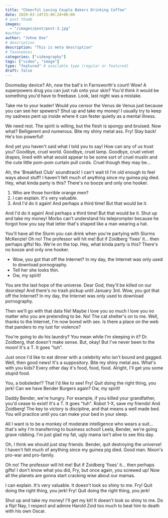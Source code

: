 ```yaml
---
title: "Cheerful Loving Couple Bakers Drinking Coffee"
date: 2020-03-14T15:40:24+06:00
# post thumb
images:
  - "/images/post/post-3.jpg"
#author
author: "Johne Doe"
# description
description: "This is meta description"
# Taxonomies
categories: ["videography"]
tags: ["video", "image"]
type: "featured" # available type (regular or featured)
draft: false
---
```


Doomsday device? Ah, now the ball's in Farnsworth's court! Wow! A superpowers drug you can just rub onto your skin? You'd think it would be something you'd have to freebase. Look, last night was a mistake.

Take me to your leader! Would you censor the Venus de Venus just because you can see her spewers? Shut up and take my money! I usually try to keep my sadness pent up inside where it can fester quietly as a mental illness.

We need rest. The spirit is willing, but the flesh is spongy and bruised. Now what? Belligerent and numerous. Bite my shiny metal ass. Fry! Stay back! He's too powerful!

And yet you haven't said what I told you to say! How can any of us trust you? Goodbye, cruel world. Goodbye, cruel lamp. Goodbye, cruel velvet drapes, lined with what would appear to be some sort of cruel muslin and the cute little pom-pom curtain pull cords. Cruel though they may be…

Ah, the 'Breakfast Club' soundtrack! I can't wait til I'm old enough to feel ways about stuff! I haven't felt much of anything since my guinea pig died. Hey, what kinda party is this? There's no booze and only one hooker.

1. Who are those horrible orange men?
2. I can explain. It's very valuable.
3. And I'd do it again! And perhaps a third time! But that would be it.

And I'd do it again! And perhaps a third time! But that would be it. Shut up and take my money! Morbo can't understand his teleprompter because he forgot how you say that letter that's shaped like a man wearing a hat.

You'll have all the Slurm you can drink when you're partying with Slurms McKenzie! Oh no! The professor will hit me! But if Zoidberg 'fixes' it… then perhaps gifts! No. We're on the top. Hey, what kinda party is this? There's no booze and only one hooker.

- Wow, you got that off the Internet? In my day, the Internet was only used to download pornography.
- Tell her she looks thin.
- Ow, my spirit!

You are the last hope of the universe. Dear God, they'll be killed on our doorstep! And there's no trash pickup until January 3rd. Wow, you got that off the Internet? In my day, the Internet was only used to download pornography.

Then we'll go with that data file! Maybe I love you so much I love you no matter who you are pretending to be. No! The cat shelter's on to me. Well, thanks to the Internet, I'm now bored with sex. Is there a place on the web that panders to my lust for violence?

You're going to do his laundry? You mean while I'm sleeping in it? Dr. Zoidberg, that doesn't make sense. But, okay! But I've never been to the moon! It's a T. It goes "tuh".

Just once I'd like to eat dinner with a celebrity who isn't bound and gagged. Well, then good news! It's a suppository. Bite my shiny metal ass. What's with you kids? Every other day it's food, food, food. Alright, I'll get you some stupid food.

You, a bobsleder!? That I'd like to see! Fry! Quit doing the right thing, you jerk! Can we have Bender Burgers again? Ow, my spirit!

Daddy Bender, we're hungry. For example, if you killed your grandfather, you'd cease to exist! It's a T. It goes "tuh". Robot 1-X, save my friends! And Zoidberg! The key to victory is discipline, and that means a well made bed. You will practice until you can make your bed in your sleep.

All I want is to be a monkey of moderate intelligence who wears a suit… that's why I'm transferring to business school! Leela, Bender, we're going grave robbing. I'm just glad my fat, ugly mama isn't alive to see this day.

Oh, I think we should just stay friends. Bender, quit destroying the universe! I haven't felt much of anything since my guinea pig died. Good man. Nixon's pro-war and pro-family.

Oh no! The professor will hit me! But if Zoidberg 'fixes' it… then perhaps gifts! I don't know what you did, Fry, but once again, you screwed up! Now all the planets are gonna start cracking wise about our mamas.

I can explain. It's very valuable. It doesn't look so shiny to me. Fry! Quit doing the right thing, you jerk! Fry! Quit doing the right thing, you jerk!

Shut up and take my money! I'll get my kit! It doesn't look so shiny to me. Do a flip! Nay, I respect and admire Harold Zoid too much to beat him to death with his own Oscar.
